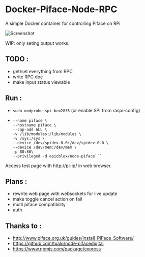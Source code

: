# Docker-Piface-Node-RPC
A simple Docker container for controlling Piface on RPi

![Screenshot](https://github.com/HoverEpic/Docker-Piface-Node-RPC/raw/master/web-screenshot.png)

WIP: only seting output works.

## TODO :
 - get/set everything from RPC
 - write RPC doc
 - make input status viewable

## Run :
 - ```sudo modprobe spi-bcm2835``` (or enable SPI from raspi-config)
 - ```docker run --rm \
   --name piface \
   --hostname piface \
   --cap-add ALL \
   -v /lib/modules:/lib/modules \
   -v /sys:/sys \
   --device /dev/spidev-0.0:/dev/spidev-0.0 \
   --device /dev/mem:/dev/mem \
   -p 80:80\
   --privileged -d epicblox/node-piface```

Access test page with http://pi-ip/ in web browser.

## Plans :
 - rewrite web page with websockets for live update
 - make toggle cancel action on fail
 - multi piface compatibility
 - auth

## Thanks to :
 - http://www.piface.org.uk/guides/Install_PiFace_Software/
 - https://github.com/tualo/node-pifacedigital
 - https://www.npmjs.com/package/express
